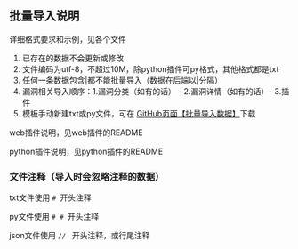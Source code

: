 ## 批量导入说明

详细格式要求和示例，见各个文件

1. 已存在的数据不会更新或修改
2. 文件编码为utf-8，不超过10M，除python插件可py格式，其他格式都是txt
3. 任何一条数据包含|都不能批量导入（数据在后端以|分隔）
4. 漏洞相关导入顺序：1.漏洞分类（如有的话） - 2.漏洞详情（如有的话）- 3.插件
5. 模板手动新建txt或py文件，可在 [GitHub页面【批量导入数据】](https://github.com/er10yi/MagiCude/tree/main/%E6%89%B9%E9%87%8F%E5%AF%BC%E5%85%A5%E6%95%B0%E6%8D%AE)下载

web插件说明，见web插件的README

python插件说明，见python插件的README

### 文件注释（导入时会忽略注释的数据）

txt文件使用 ```# ```开头注释

py文件使用 ```# # ```开头注释

json文件使用 ```// ``` 开头注释，或行尾注释
